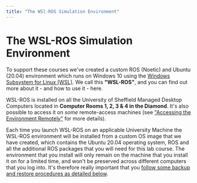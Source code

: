 ```yaml
---  
title: "The WSl-ROS Simulation Environment"  
---  
```


# The WSL-ROS Simulation Environment

To support these courses we've created a custom ROS (Noetic) and Ubuntu (20.04) environment which runs on Windows 10 using the [Windows Subsystem for Linux (WSL)](https://docs.microsoft.com/en-us/windows/wsl/). We call this **"WSL-ROS"**, and you can find out more about it - and how to use it - here.

WSL-ROS is installed on all the University of Sheffield Managed Desktop Computers located in **Computer Rooms 1, 2, 3 & 4 in the Diamond**. It's also possible to access it on *some* remote-access machines (see ["Accessing the Environment Remotely"](rdp) for more details).

Each time you launch WSL-ROS on an applicable University Machine the WSL-ROS environment will be installed from a custom OS image that we have created, which contains the Ubuntu 20.04 operating system, ROS and all the additional ROS packages that you will need for this lab course. The environment that you install will only remain on the machine that you install it on for a limited time, and won't be preserved across different computers that you log into. It's therefore really important that you [follow some backup and restore procedures as detailed below](backup-restore).